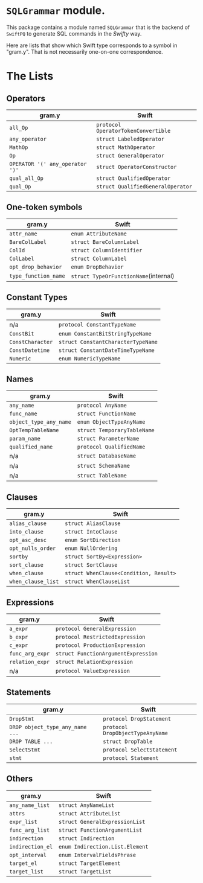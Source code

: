 # `SQLGrammar` module.

This package contains a module named `SQLGrammar` that is the backend of `SwiftPQ` to generate SQL commands in the *Swifty* way.

Here are lists that show which Swift type corresponds to a symbol in "gram.y". That is not necessarily one-on-one correspondence.

# The Lists

## Operators

| gram.y                          | Swift                                 |
|---------------------------------|---------------------------------------|
| `all_Op`                        | `protocol OperatorTokenConvertible`   |
| `any_operator`                  | `struct LabeledOperator`              |
| `MathOp`                        | `struct MathOperator`                 |
| `Op`                            | `struct GeneralOperator`              |
| `OPERATOR '(' any_operator ')'` | `struct OperatorConstructor`          |
| `qual_all_Op`                   | `struct QualifiedOperator`            |
| `qual_Op`                       | `struct QualifiedGeneralOperator`     |

## One-token symbols

| gram.y               | Swift                                 |
|----------------------|---------------------------------------|
| `attr_name`          | `enum AttributeName`                  |
| `BareColLabel`       | `struct BareColumnLabel`              |
| `ColId`              | `struct ColumnIdentifier`             |
| `ColLabel`           | `struct ColumnLabel`                  |
| `opt_drop_behavior`  | `enum DropBehavior`                   |
| `type_function_name` | `struct TypeOrFunctionName`(internal) |


## Constant Types

| gram.y               | Swift                                 |
|----------------------|---------------------------------------|
| n/a                  | `protocol ConstantTypeName`           |
| `ConstBit`           | `enum ConstantBitStringTypeName`      |
| `ConstCharacter`     | `struct ConstantCharacterTypeName`    |
| `ConstDatetime`      | `struct ConstantDateTimeTypeName`     |
| `Numeric`            | `enum NumericTypeName`                |

## Names

| gram.y                 | Swift                                 |
|------------------------|---------------------------------------|
| `any_name`             | `protocol AnyName`                    |
| `func_name`            | `struct FunctionName`                 |
| `object_type_any_name` | `enum ObjectTypeAnyName`              |
| `OptTempTableName`     | `struct TemporaryTableName`           |
| `param_name`           | `struct ParameterName`                |
| `qualified_name`       | `protocol QualifiedName`              |
| n/a                    | `struct DatabaseName`                 |
| n/a                    | `struct SchemaName`                   |
| n/a                    | `struct TableName`                    |

## Clauses

| gram.y               | Swift                                  |
|----------------------|----------------------------------------|
| `alias_clause`       | `struct AliasClause`                   |
| `into_clause`        | `struct IntoClause`                    |
| `opt_asc_desc`       | `enum SortDirection`                   |
| `opt_nulls_order`    | `enum NullOrdering`                    |
| `sortby`             | `struct SortBy<Expression>`            |
| `sort_clause`        | `struct SortClause`                    |
| `when_clause`        | `struct WhenClause<Condition, Result>` | 
| `when_clause_list`   | `struct WhenClauseList`                |


## Expressions

| gram.y               | Swift                                  |
|----------------------|----------------------------------------|
| `a_expr`             | `protocol GeneralExpression`           |
| `b_expr`             | `protocol RestrictedExpression`        |
| `c_expr`             | `protocol ProductionExpression`        |
| `func_arg_expr`      | `struct FunctionArgumentExpression`    |
| `relation_expr`      | `struct RelationExpression`            |
| n/a                  | `protocol ValueExpression`             |


## Statements

| gram.y                          | Swift                                  |
|---------------------------------|----------------------------------------|
| `DropStmt`                      | `protocol DropStatement`               |
| `DROP object_type_any_name ...` | `protocol DropObjectTypeAnyName`       |
| `DROP TABLE ...`                | `struct DropTable`                     |
| `SelectStmt`                    | `protocol SelectStatement`             |
| `stmt`                          | `protocol Statement`                   |


## Others

| gram.y               | Swift                                  |
|----------------------|----------------------------------------|
| `any_name_list`      | `struct AnyNameList`                   |
| `attrs`              | `struct AttributeList`                 |
| `expr_list`          | `struct GeneralExpressionList`         |
| `func_arg_list`      | `struct FunctionArgumentList`          |
| `indirection`        | `struct Indirection`                   |
| `indirection_el`     | `enum Indirection.List.Element`        |
| `opt_interval`       | `enum IntervalFieldsPhrase`            |
| `target_el`          | `struct TargetElement`                 |
| `target_list`        | `struct TargetList`                    |


